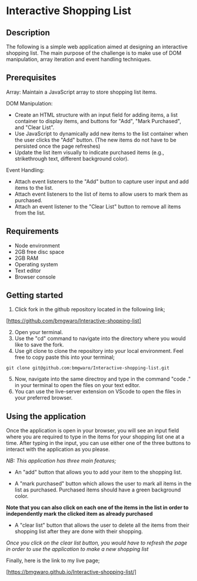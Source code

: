 # Interactive Shopping List

## Description

The following is a simple web application aimed at designing an interactive shopping list. The main purpose of the challenge is to make use of DOM manipulation, array iteration and event handling techniques.

## Prerequisites

Array: Maintain a JavaScript array to store shopping list items.

DOM Manipulation:

- Create an HTML structure with an input field for adding items, a list container to display items, and buttons for "Add", "Mark Purchased", and "Clear List".
- Use JavaScript to dynamically add new items to the list container when the user clicks the "Add" button. (The new items do not have to be persisted once the page refreshes)
- Update the list item visually to indicate purchased items (e.g., strikethrough text, different background color).

Event Handling:

- Attach event listeners to the "Add" button to capture user input and add items to the list.
- Attach event listeners to the list of items to allow users to mark them as purchased.
- Attach an event listener to the "Clear List" button to remove all items from the list.

## Requirements

- Node environment
- 2GB free disc space
- 2GB RAM
- Operating system
- Text editor
- Browser console

## Getting started

1. Click fork in the github repository located in the following link;

[https://github.com/bmgwaro/Interactive-shopping-list]

2. Open your terminal.
3. Use the "cd" command to navigate into the directory where you would like to save the fork.
4. Use git clone to clone the repository into your local environment. Feel free to copy paste this into your terminal;

`git clone git@github.com:bmgwaro/Interactive-shopping-list.git`

5. Now, navigate into the same directroy and type in the command "code ." in your terminal to open the files on your text editor.
6. You can use the live-server extension on VScode to open the files in your preferred browser.

## Using the application

Once the application is open in your browser, you will see an input field where you are required to type in the items for your shopping list one at a time.
After typing in the input, you can use either one of the three buttons to interact with the application as you please.

_NB: This application has three main features;_

- An "add" button that allows you to add your item to the shopping list.

- A "mark purchased" button which allows the user to mark all items in the list as purchased. Purchased items should have a green background color.

**Note that you can also click on each one of the items in the list in order to independently mark the clicked item as already purchased**

- A "clear list" button that allows the user to delete all the items from their shopping list after they are done with their shopping.

_Once you click on the clear list button, you would have to refresh the page in order to use the application to make a new shopping list_

Finally, here is the link to my live page;

[https://bmgwaro.github.io/Interactive-shopping-list/]
